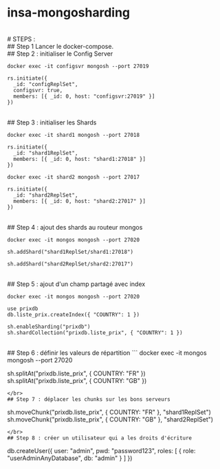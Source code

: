 # insa-mongosharding
</br>
# STEPS :
</br>
## Step 1
Lancer le docker-compose.
</br>
## Step 2 : initialiser le Config Server

```
docker exec -it configsvr mongosh --port 27019

rs.initiate({
  _id: "configReplSet",
  configsvr: true,
  members: [{ _id: 0, host: "configsvr:27019" }]
})
```
</br>
## Step 3 : initialiser les Shards

```
docker exec -it shard1 mongosh --port 27018

rs.initiate({
  _id: "shard1ReplSet",
  members: [{ _id: 0, host: "shard1:27018" }]
})

docker exec -it shard2 mongosh --port 27017

rs.initiate({
  _id: "shard2ReplSet",
  members: [{ _id: 0, host: "shard2:27017" }]
})
```
</br>
## Step 4 : ajout des shards au routeur mongos

```
docker exec -it mongos mongosh --port 27020

sh.addShard("shard1ReplSet/shard1:27018")

sh.addShard("shard2ReplSet/shard2:27017")
```
</br>
## Step 5 : ajout d'un champ partagé avec index

```
docker exec -it mongos mongosh --port 27020

use prixdb
db.liste_prix.createIndex({ "COUNTRY": 1 })

sh.enableSharding("prixdb")
sh.shardCollection("prixdb.liste_prix", { "COUNTRY": 1 })
```
</br>
## Step 6 : définir les valeurs de répartition
```
docker exec -it mongos mongosh --port 27020

sh.splitAt("prixdb.liste_prix", { COUNTRY: "FR" })
sh.splitAt("prixdb.liste_prix", { COUNTRY: "GB" })
```
</br>
## Step 7 : déplacer les chunks sur les bons serveurs
```
sh.moveChunk("prixdb.liste_prix", { COUNTRY: "FR" }, "shard1ReplSet")
sh.moveChunk("prixdb.liste_prix", { COUNTRY: "GB" }, "shard2ReplSet")
```
</br>
## Step 8 : créer un utilisateur qui a les droits d'écriture

```
db.createUser({
  user: "admin",
  pwd: "password123",
  roles: [ { role: "userAdminAnyDatabase", db: "admin" } ]
})
```
